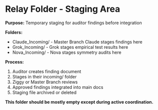 # Relay Folder - Staging Area

**Purpose:** Temporary staging for auditor findings before integration

**Folders:**
- Claude_Incoming/ - Master Branch Claude stages findings here
- Grok_Incoming/ - Grok stages empirical test results here
- Nova_Incoming/ - Nova stages symmetry audits here

**Process:**
1. Auditor creates finding document
2. Stages in their incoming/ folder
3. Ziggy or Master Branch reviews
4. Approved findings integrated into main docs
5. Staging file archived or deleted

**This folder should be mostly empty except during active coordination.**
